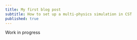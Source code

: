 ```yaml
---
title: My first blog post
subtitle: How to set up a multi-physics simulation in CST
published: true
---
```

Work in progress
